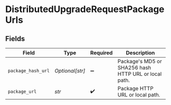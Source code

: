 # DistributedUpgradeRequestPackageUrls


## Fields

| Field                                                | Type                                                 | Required                                             | Description                                          |
| ---------------------------------------------------- | ---------------------------------------------------- | ---------------------------------------------------- | ---------------------------------------------------- |
| `package_hash_url`                                   | *Optional[str]*                                      | :heavy_minus_sign:                                   | Package's MD5 or SHA256 hash HTTP URL or local path. |
| `package_url`                                        | *str*                                                | :heavy_check_mark:                                   | Package HTTP URL or local path.                      |
